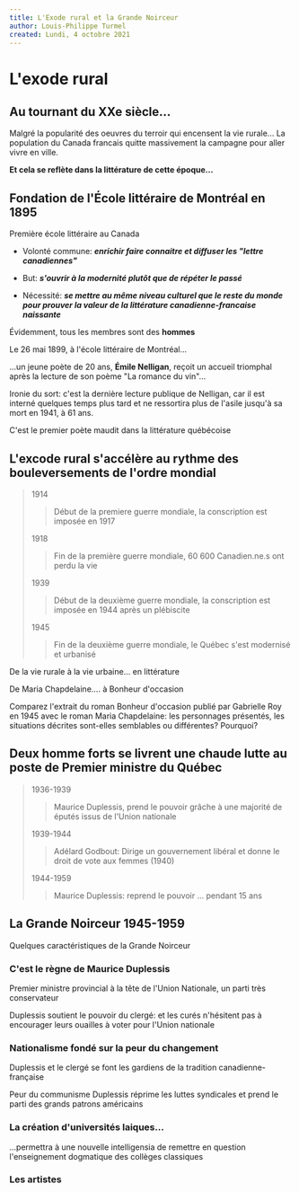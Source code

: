 ```yaml
---
title: L'Exode rural et la Grande Noirceur
author: Louis-Philippe Turmel
created: Lundi, 4 octobre 2021
---
```


# L'exode rural

## Au tournant du XXe siècle...

Malgré la popularité des oeuvres du terroir qui encensent la vie rurale...
La population du Canada francais quitte massivement la campagne pour aller vivre en ville.

**Et cela se reflète dans la littérature de cette époque...**

## Fondation de l'École littéraire de Montréal en 1895

Première école littéraire au Canada

-   Volonté commune: **_enrichir faire connaitre et diffuser les "lettre canadiennes"_**

-   But: **_s'ouvrir à la modernité plutôt que de répéter le passé_**

-   Nécessité: **_se mettre au même niveau culturel que le reste du monde pour prouver la valeur de la littérature canadienne-francaise naissante_**

Évidemment, tous les membres sont des **hommes**

Le 26 mai 1899, à l'école littéraire de Montréal...

...un jeune poète de 20 ans, **Émile Nelligan**, reçoit un accueil triomphal après la lecture de son poème "La romance du vin"...

Ironie du sort: c'est la dernière lecture publique de Nelligan, car il est interné quelques temps plus tard et ne ressortira plus de l'asile jusqu'à sa mort en 1941, à 61 ans.

C'est le premier poète maudit dans la littérature québécoise

## L'excode rural s'accélère au rythme des bouleversements de l'ordre mondial

> 1914
>
> > Début de la premiere guerre mondiale, la conscription est imposée en 1917
>
> 1918
>
> > Fin de la première guerre mondiale, 60 600 Canadien.ne.s ont perdu la vie
>
> 1939
>
> > Début de la deuxième guerre mondiale, la conscription est imposée en 1944 après un plébiscite
>
> 1945
>
> > Fin de la deuxième guerre mondiale, le Québec s'est modernisé et urbanisé

De la vie rurale à la vie urbaine... en littérature

De Maria Chapdelaine.... à Bonheur d'occasion

Comparez l'extrait du roman Bonheur d'occasion publié par Gabrielle Roy en 1945 avec le roman Maria Chapdelaine: les personnages présentés, les situations décrites sont-elles semblables ou différentes? Pourquoi?

## Deux homme forts se livrent une chaude lutte au poste de Premier ministre du Québec

> 1936-1939
>
> > Maurice Duplessis, prend le pouvoir grâche à une majorité de éputés issus de l'Union nationale
>
> 1939-1944
>
> > Adélard Godbout: Dirige un gouvernement libéral et donne le droit de vote aux femmes (1940)
>
> 1944-1959
>
> > Maurice Duplessis: reprend le pouvoir ... pendant 15 ans

## La Grande Noirceur 1945-1959

Quelques caractéristiques de la Grande Noirceur

### C'est le règne de Maurice Duplessis

Premier ministre provincial à la tête de l'Union Nationale, un parti très conservateur

Duplessis soutient le pouvoir du clergé: et les curés n'hésitent pas à encourager leurs ouailles à voter pour l'Union nationale

### Nationalisme fondé sur la peur du changement

Duplessis et le clergé se font les gardiens de la tradition canadienne-française

Peur du communisme
Duplessis réprime les luttes syndicales et prend le parti des grands patrons américains

### La création d'universités laiques...

...permettra à une nouvelle intelligensia de remettre en question l'enseignement dogmatique des collèges classiques

### Les artistes
